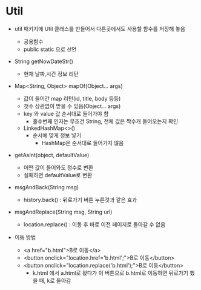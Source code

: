 # Util

* util 패키지에 Util 클래스를 만들어서 다른곳에서도 사용할 함수를 저장해 놓음
  * 공용함수
  * public static 으로 선언
* String getNowDateStr()
  * 현재 날짜,시간 정보 리턴
* Map<String, Object> mapOf(Object... args)
  * 값이 들어간 map 리턴(id, title, body 등등)
  * 갯수 상관없이 받을 수 있음(Object... args)
  * key 와 value 값 순서대로 들어가야 함
    * 홀수번째 인자는 무조건 String, 전체 값은 짝수개 들어오는지 확인
  * LinkedHashMap<>()
    * 순서에 맞게 정보 넣기
      * HashMap은 순서대로 들어가지 않음
* getAsInt(object, defaultValue)
  * 어떤 값이 들어와도 정수로 변환
  * 실패하면 defaultValue로 변환

* msgAndBack(String msg)
  * history.back() : 뒤로가기 버튼 누른것과 같은 효과
* msgAndReplace(String msg, String url)
  * location.replace() : 이동 후 바로 이전 페이지로 돌아갈 수 없음

* 이동 방법
  * <a href="b.html"\>B로 이동</a\>
  * <button onclick="location.href='b.html';"\>B로 이동</button\>
  * <button onclick="location.replace('b.html');"\>B로 이동</button\>
    * k.html 에서 a.html로 왔다가 이 버튼으로 b.html로 이동하면 뒤로가기 했을 때, k로 돌아감